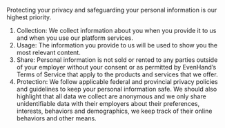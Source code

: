 Protecting your privacy and safeguarding your personal information is our highest priority.

1. Collection:
   We collect information about you when you provide it to us and when you use our platform services.
2. Usage:
   The information you provide to us will be used to show you the most relevant content.
3. Share:
   Personal information is not sold or rented to any parties outside of your employer without your consent or as
   permitted by EvenHand’s Terms of Service that apply to the products and services that we offer.
4. Protection:
   We follow applicable federal and provincial privacy policies and guidelines to keep your personal information 
   safe. We should also highlight that all data we collect are anonymous and we only share unidentifiable data 
   with their employers about their preferences, interests, behaviors and demographics, we keep track of their
   online behaviors and other means.
